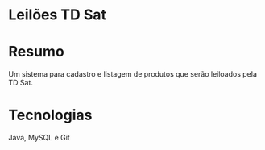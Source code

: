 # Leilões TD Sat

# Resumo

Um sistema para cadastro e listagem de produtos que serão leiloados pela TD Sat.

# Tecnologias

 Java, MySQL e Git
